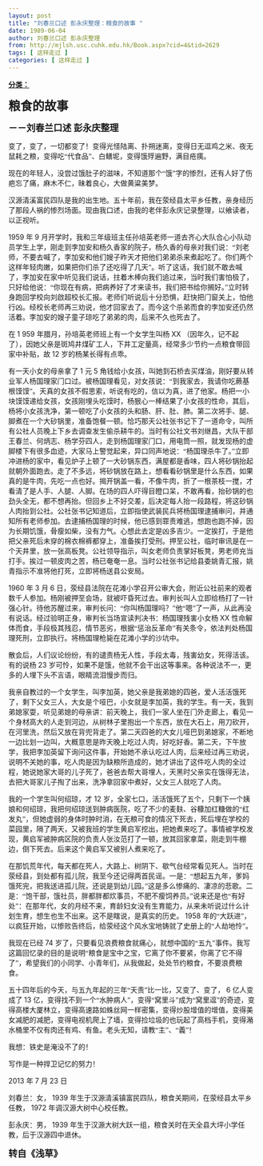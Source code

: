 ```yaml
---
layout: post
title: "刘春兰口述 彭永庆整理：粮食的故事 "
date: 1989-06-04
author: 刘春兰口述 彭永庆整理
from: http://mjlsh.usc.cuhk.edu.hk/Book.aspx?cid=4&tid=2629
tags: [ 这样走过 ]
categories: [ 这样走过 ]
---
```


<div style="margin: 15px 10px 10px 0px;">
 <div>
  <span id="ctl00_ContentPlaceHolder1_chapter1_SubjectLabel" style="font-weight:bold;text-decoration:underline;">
   分类：
  </span>
 </div>
 <!--[if gte mso 9]><xml>
 <o:OfficeDocumentSettings>
  <o:AllowPNG/>
 </o:OfficeDocumentSettings>
</xml><![endif]-->
 <!--[if gte mso 9]><xml>
 <w:WordDocument>
  <w:View>Normal</w:View>
  <w:Zoom>0</w:Zoom>
  <w:TrackMoves/>
  <w:TrackFormatting/>
  <w:PunctuationKerning/>
  <w:ValidateAgainstSchemas/>
  <w:SaveIfXMLInvalid>false</w:SaveIfXMLInvalid>
  <w:IgnoreMixedContent>false</w:IgnoreMixedContent>
  <w:AlwaysShowPlaceholderText>false</w:AlwaysShowPlaceholderText>
  <w:DoNotPromoteQF/>
  <w:LidThemeOther>EN-US</w:LidThemeOther>
  <w:LidThemeAsian>JA</w:LidThemeAsian>
  <w:LidThemeComplexScript>X-NONE</w:LidThemeComplexScript>
  <w:Compatibility>
   <w:BreakWrappedTables/>
   <w:SnapToGridInCell/>
   <w:WrapTextWithPunct/>
   <w:UseAsianBreakRules/>
   <w:DontGrowAutofit/>
   <w:SplitPgBreakAndParaMark/>
   <w:EnableOpenTypeKerning/>
   <w:DontFlipMirrorIndents/>
   <w:OverrideTableStyleHps/>
   <w:UseFELayout/>
  </w:Compatibility>
  <m:mathPr>
   <m:mathFont m:val="Cambria Math"/>
   <m:brkBin m:val="before"/>
   <m:brkBinSub m:val="&#45;-"/>
   <m:smallFrac m:val="off"/>
   <m:dispDef/>
   <m:lMargin m:val="0"/>
   <m:rMargin m:val="0"/>
   <m:defJc m:val="centerGroup"/>
   <m:wrapIndent m:val="1440"/>
   <m:intLim m:val="subSup"/>
   <m:naryLim m:val="undOvr"/>
  </m:mathPr></w:WordDocument>
</xml><![endif]-->
 <!--[if gte mso 9]><xml>
 <w:LatentStyles DefLockedState="false" DefUnhideWhenUsed="true"
  DefSemiHidden="true" DefQFormat="false" DefPriority="99"
  LatentStyleCount="276">
  <w:LsdException Locked="false" Priority="0" SemiHidden="false"
   UnhideWhenUsed="false" QFormat="true" Name="Normal"/>
  <w:LsdException Locked="false" Priority="9" SemiHidden="false"
   UnhideWhenUsed="false" QFormat="true" Name="heading 1"/>
  <w:LsdException Locked="false" Priority="9" QFormat="true" Name="heading 2"/>
  <w:LsdException Locked="false" Priority="9" QFormat="true" Name="heading 3"/>
  <w:LsdException Locked="false" Priority="9" QFormat="true" Name="heading 4"/>
  <w:LsdException Locked="false" Priority="9" QFormat="true" Name="heading 5"/>
  <w:LsdException Locked="false" Priority="9" QFormat="true" Name="heading 6"/>
  <w:LsdException Locked="false" Priority="9" QFormat="true" Name="heading 7"/>
  <w:LsdException Locked="false" Priority="9" QFormat="true" Name="heading 8"/>
  <w:LsdException Locked="false" Priority="9" QFormat="true" Name="heading 9"/>
  <w:LsdException Locked="false" Priority="39" Name="toc 1"/>
  <w:LsdException Locked="false" Priority="39" Name="toc 2"/>
  <w:LsdException Locked="false" Priority="39" Name="toc 3"/>
  <w:LsdException Locked="false" Priority="39" Name="toc 4"/>
  <w:LsdException Locked="false" Priority="39" Name="toc 5"/>
  <w:LsdException Locked="false" Priority="39" Name="toc 6"/>
  <w:LsdException Locked="false" Priority="39" Name="toc 7"/>
  <w:LsdException Locked="false" Priority="39" Name="toc 8"/>
  <w:LsdException Locked="false" Priority="39" Name="toc 9"/>
  <w:LsdException Locked="false" Priority="35" QFormat="true" Name="caption"/>
  <w:LsdException Locked="false" Priority="10" SemiHidden="false"
   UnhideWhenUsed="false" QFormat="true" Name="Title"/>
  <w:LsdException Locked="false" Priority="0" Name="Default Paragraph Font"/>
  <w:LsdException Locked="false" Priority="11" SemiHidden="false"
   UnhideWhenUsed="false" QFormat="true" Name="Subtitle"/>
  <w:LsdException Locked="false" Priority="22" SemiHidden="false"
   UnhideWhenUsed="false" QFormat="true" Name="Strong"/>
  <w:LsdException Locked="false" Priority="20" SemiHidden="false"
   UnhideWhenUsed="false" QFormat="true" Name="Emphasis"/>
  <w:LsdException Locked="false" Priority="59" SemiHidden="false"
   UnhideWhenUsed="false" Name="Table Grid"/>
  <w:LsdException Locked="false" UnhideWhenUsed="false" Name="Placeholder Text"/>
  <w:LsdException Locked="false" Priority="1" SemiHidden="false"
   UnhideWhenUsed="false" QFormat="true" Name="No Spacing"/>
  <w:LsdException Locked="false" Priority="60" SemiHidden="false"
   UnhideWhenUsed="false" Name="Light Shading"/>
  <w:LsdException Locked="false" Priority="61" SemiHidden="false"
   UnhideWhenUsed="false" Name="Light List"/>
  <w:LsdException Locked="false" Priority="62" SemiHidden="false"
   UnhideWhenUsed="false" Name="Light Grid"/>
  <w:LsdException Locked="false" Priority="63" SemiHidden="false"
   UnhideWhenUsed="false" Name="Medium Shading 1"/>
  <w:LsdException Locked="false" Priority="64" SemiHidden="false"
   UnhideWhenUsed="false" Name="Medium Shading 2"/>
  <w:LsdException Locked="false" Priority="65" SemiHidden="false"
   UnhideWhenUsed="false" Name="Medium List 1"/>
  <w:LsdException Locked="false" Priority="66" SemiHidden="false"
   UnhideWhenUsed="false" Name="Medium List 2"/>
  <w:LsdException Locked="false" Priority="67" SemiHidden="false"
   UnhideWhenUsed="false" Name="Medium Grid 1"/>
  <w:LsdException Locked="false" Priority="68" SemiHidden="false"
   UnhideWhenUsed="false" Name="Medium Grid 2"/>
  <w:LsdException Locked="false" Priority="69" SemiHidden="false"
   UnhideWhenUsed="false" Name="Medium Grid 3"/>
  <w:LsdException Locked="false" Priority="70" SemiHidden="false"
   UnhideWhenUsed="false" Name="Dark List"/>
  <w:LsdException Locked="false" Priority="71" SemiHidden="false"
   UnhideWhenUsed="false" Name="Colorful Shading"/>
  <w:LsdException Locked="false" Priority="72" SemiHidden="false"
   UnhideWhenUsed="false" Name="Colorful List"/>
  <w:LsdException Locked="false" Priority="73" SemiHidden="false"
   UnhideWhenUsed="false" Name="Colorful Grid"/>
  <w:LsdException Locked="false" Priority="60" SemiHidden="false"
   UnhideWhenUsed="false" Name="Light Shading Accent 1"/>
  <w:LsdException Locked="false" Priority="61" SemiHidden="false"
   UnhideWhenUsed="false" Name="Light List Accent 1"/>
  <w:LsdException Locked="false" Priority="62" SemiHidden="false"
   UnhideWhenUsed="false" Name="Light Grid Accent 1"/>
  <w:LsdException Locked="false" Priority="63" SemiHidden="false"
   UnhideWhenUsed="false" Name="Medium Shading 1 Accent 1"/>
  <w:LsdException Locked="false" Priority="64" SemiHidden="false"
   UnhideWhenUsed="false" Name="Medium Shading 2 Accent 1"/>
  <w:LsdException Locked="false" Priority="65" SemiHidden="false"
   UnhideWhenUsed="false" Name="Medium List 1 Accent 1"/>
  <w:LsdException Locked="false" UnhideWhenUsed="false" Name="Revision"/>
  <w:LsdException Locked="false" Priority="34" SemiHidden="false"
   UnhideWhenUsed="false" QFormat="true" Name="List Paragraph"/>
  <w:LsdException Locked="false" Priority="29" SemiHidden="false"
   UnhideWhenUsed="false" QFormat="true" Name="Quote"/>
  <w:LsdException Locked="false" Priority="30" SemiHidden="false"
   UnhideWhenUsed="false" QFormat="true" Name="Intense Quote"/>
  <w:LsdException Locked="false" Priority="66" SemiHidden="false"
   UnhideWhenUsed="false" Name="Medium List 2 Accent 1"/>
  <w:LsdException Locked="false" Priority="67" SemiHidden="false"
   UnhideWhenUsed="false" Name="Medium Grid 1 Accent 1"/>
  <w:LsdException Locked="false" Priority="68" SemiHidden="false"
   UnhideWhenUsed="false" Name="Medium Grid 2 Accent 1"/>
  <w:LsdException Locked="false" Priority="69" SemiHidden="false"
   UnhideWhenUsed="false" Name="Medium Grid 3 Accent 1"/>
  <w:LsdException Locked="false" Priority="70" SemiHidden="false"
   UnhideWhenUsed="false" Name="Dark List Accent 1"/>
  <w:LsdException Locked="false" Priority="71" SemiHidden="false"
   UnhideWhenUsed="false" Name="Colorful Shading Accent 1"/>
  <w:LsdException Locked="false" Priority="72" SemiHidden="false"
   UnhideWhenUsed="false" Name="Colorful List Accent 1"/>
  <w:LsdException Locked="false" Priority="73" SemiHidden="false"
   UnhideWhenUsed="false" Name="Colorful Grid Accent 1"/>
  <w:LsdException Locked="false" Priority="60" SemiHidden="false"
   UnhideWhenUsed="false" Name="Light Shading Accent 2"/>
  <w:LsdException Locked="false" Priority="61" SemiHidden="false"
   UnhideWhenUsed="false" Name="Light List Accent 2"/>
  <w:LsdException Locked="false" Priority="62" SemiHidden="false"
   UnhideWhenUsed="false" Name="Light Grid Accent 2"/>
  <w:LsdException Locked="false" Priority="63" SemiHidden="false"
   UnhideWhenUsed="false" Name="Medium Shading 1 Accent 2"/>
  <w:LsdException Locked="false" Priority="64" SemiHidden="false"
   UnhideWhenUsed="false" Name="Medium Shading 2 Accent 2"/>
  <w:LsdException Locked="false" Priority="65" SemiHidden="false"
   UnhideWhenUsed="false" Name="Medium List 1 Accent 2"/>
  <w:LsdException Locked="false" Priority="66" SemiHidden="false"
   UnhideWhenUsed="false" Name="Medium List 2 Accent 2"/>
  <w:LsdException Locked="false" Priority="67" SemiHidden="false"
   UnhideWhenUsed="false" Name="Medium Grid 1 Accent 2"/>
  <w:LsdException Locked="false" Priority="68" SemiHidden="false"
   UnhideWhenUsed="false" Name="Medium Grid 2 Accent 2"/>
  <w:LsdException Locked="false" Priority="69" SemiHidden="false"
   UnhideWhenUsed="false" Name="Medium Grid 3 Accent 2"/>
  <w:LsdException Locked="false" Priority="70" SemiHidden="false"
   UnhideWhenUsed="false" Name="Dark List Accent 2"/>
  <w:LsdException Locked="false" Priority="71" SemiHidden="false"
   UnhideWhenUsed="false" Name="Colorful Shading Accent 2"/>
  <w:LsdException Locked="false" Priority="72" SemiHidden="false"
   UnhideWhenUsed="false" Name="Colorful List Accent 2"/>
  <w:LsdException Locked="false" Priority="73" SemiHidden="false"
   UnhideWhenUsed="false" Name="Colorful Grid Accent 2"/>
  <w:LsdException Locked="false" Priority="60" SemiHidden="false"
   UnhideWhenUsed="false" Name="Light Shading Accent 3"/>
  <w:LsdException Locked="false" Priority="61" SemiHidden="false"
   UnhideWhenUsed="false" Name="Light List Accent 3"/>
  <w:LsdException Locked="false" Priority="62" SemiHidden="false"
   UnhideWhenUsed="false" Name="Light Grid Accent 3"/>
  <w:LsdException Locked="false" Priority="63" SemiHidden="false"
   UnhideWhenUsed="false" Name="Medium Shading 1 Accent 3"/>
  <w:LsdException Locked="false" Priority="64" SemiHidden="false"
   UnhideWhenUsed="false" Name="Medium Shading 2 Accent 3"/>
  <w:LsdException Locked="false" Priority="65" SemiHidden="false"
   UnhideWhenUsed="false" Name="Medium List 1 Accent 3"/>
  <w:LsdException Locked="false" Priority="66" SemiHidden="false"
   UnhideWhenUsed="false" Name="Medium List 2 Accent 3"/>
  <w:LsdException Locked="false" Priority="67" SemiHidden="false"
   UnhideWhenUsed="false" Name="Medium Grid 1 Accent 3"/>
  <w:LsdException Locked="false" Priority="68" SemiHidden="false"
   UnhideWhenUsed="false" Name="Medium Grid 2 Accent 3"/>
  <w:LsdException Locked="false" Priority="69" SemiHidden="false"
   UnhideWhenUsed="false" Name="Medium Grid 3 Accent 3"/>
  <w:LsdException Locked="false" Priority="70" SemiHidden="false"
   UnhideWhenUsed="false" Name="Dark List Accent 3"/>
  <w:LsdException Locked="false" Priority="71" SemiHidden="false"
   UnhideWhenUsed="false" Name="Colorful Shading Accent 3"/>
  <w:LsdException Locked="false" Priority="72" SemiHidden="false"
   UnhideWhenUsed="false" Name="Colorful List Accent 3"/>
  <w:LsdException Locked="false" Priority="73" SemiHidden="false"
   UnhideWhenUsed="false" Name="Colorful Grid Accent 3"/>
  <w:LsdException Locked="false" Priority="60" SemiHidden="false"
   UnhideWhenUsed="false" Name="Light Shading Accent 4"/>
  <w:LsdException Locked="false" Priority="61" SemiHidden="false"
   UnhideWhenUsed="false" Name="Light List Accent 4"/>
  <w:LsdException Locked="false" Priority="62" SemiHidden="false"
   UnhideWhenUsed="false" Name="Light Grid Accent 4"/>
  <w:LsdException Locked="false" Priority="63" SemiHidden="false"
   UnhideWhenUsed="false" Name="Medium Shading 1 Accent 4"/>
  <w:LsdException Locked="false" Priority="64" SemiHidden="false"
   UnhideWhenUsed="false" Name="Medium Shading 2 Accent 4"/>
  <w:LsdException Locked="false" Priority="65" SemiHidden="false"
   UnhideWhenUsed="false" Name="Medium List 1 Accent 4"/>
  <w:LsdException Locked="false" Priority="66" SemiHidden="false"
   UnhideWhenUsed="false" Name="Medium List 2 Accent 4"/>
  <w:LsdException Locked="false" Priority="67" SemiHidden="false"
   UnhideWhenUsed="false" Name="Medium Grid 1 Accent 4"/>
  <w:LsdException Locked="false" Priority="68" SemiHidden="false"
   UnhideWhenUsed="false" Name="Medium Grid 2 Accent 4"/>
  <w:LsdException Locked="false" Priority="69" SemiHidden="false"
   UnhideWhenUsed="false" Name="Medium Grid 3 Accent 4"/>
  <w:LsdException Locked="false" Priority="70" SemiHidden="false"
   UnhideWhenUsed="false" Name="Dark List Accent 4"/>
  <w:LsdException Locked="false" Priority="71" SemiHidden="false"
   UnhideWhenUsed="false" Name="Colorful Shading Accent 4"/>
  <w:LsdException Locked="false" Priority="72" SemiHidden="false"
   UnhideWhenUsed="false" Name="Colorful List Accent 4"/>
  <w:LsdException Locked="false" Priority="73" SemiHidden="false"
   UnhideWhenUsed="false" Name="Colorful Grid Accent 4"/>
  <w:LsdException Locked="false" Priority="60" SemiHidden="false"
   UnhideWhenUsed="false" Name="Light Shading Accent 5"/>
  <w:LsdException Locked="false" Priority="61" SemiHidden="false"
   UnhideWhenUsed="false" Name="Light List Accent 5"/>
  <w:LsdException Locked="false" Priority="62" SemiHidden="false"
   UnhideWhenUsed="false" Name="Light Grid Accent 5"/>
  <w:LsdException Locked="false" Priority="63" SemiHidden="false"
   UnhideWhenUsed="false" Name="Medium Shading 1 Accent 5"/>
  <w:LsdException Locked="false" Priority="64" SemiHidden="false"
   UnhideWhenUsed="false" Name="Medium Shading 2 Accent 5"/>
  <w:LsdException Locked="false" Priority="65" SemiHidden="false"
   UnhideWhenUsed="false" Name="Medium List 1 Accent 5"/>
  <w:LsdException Locked="false" Priority="66" SemiHidden="false"
   UnhideWhenUsed="false" Name="Medium List 2 Accent 5"/>
  <w:LsdException Locked="false" Priority="67" SemiHidden="false"
   UnhideWhenUsed="false" Name="Medium Grid 1 Accent 5"/>
  <w:LsdException Locked="false" Priority="68" SemiHidden="false"
   UnhideWhenUsed="false" Name="Medium Grid 2 Accent 5"/>
  <w:LsdException Locked="false" Priority="69" SemiHidden="false"
   UnhideWhenUsed="false" Name="Medium Grid 3 Accent 5"/>
  <w:LsdException Locked="false" Priority="70" SemiHidden="false"
   UnhideWhenUsed="false" Name="Dark List Accent 5"/>
  <w:LsdException Locked="false" Priority="71" SemiHidden="false"
   UnhideWhenUsed="false" Name="Colorful Shading Accent 5"/>
  <w:LsdException Locked="false" Priority="72" SemiHidden="false"
   UnhideWhenUsed="false" Name="Colorful List Accent 5"/>
  <w:LsdException Locked="false" Priority="73" SemiHidden="false"
   UnhideWhenUsed="false" Name="Colorful Grid Accent 5"/>
  <w:LsdException Locked="false" Priority="60" SemiHidden="false"
   UnhideWhenUsed="false" Name="Light Shading Accent 6"/>
  <w:LsdException Locked="false" Priority="61" SemiHidden="false"
   UnhideWhenUsed="false" Name="Light List Accent 6"/>
  <w:LsdException Locked="false" Priority="62" SemiHidden="false"
   UnhideWhenUsed="false" Name="Light Grid Accent 6"/>
  <w:LsdException Locked="false" Priority="63" SemiHidden="false"
   UnhideWhenUsed="false" Name="Medium Shading 1 Accent 6"/>
  <w:LsdException Locked="false" Priority="64" SemiHidden="false"
   UnhideWhenUsed="false" Name="Medium Shading 2 Accent 6"/>
  <w:LsdException Locked="false" Priority="65" SemiHidden="false"
   UnhideWhenUsed="false" Name="Medium List 1 Accent 6"/>
  <w:LsdException Locked="false" Priority="66" SemiHidden="false"
   UnhideWhenUsed="false" Name="Medium List 2 Accent 6"/>
  <w:LsdException Locked="false" Priority="67" SemiHidden="false"
   UnhideWhenUsed="false" Name="Medium Grid 1 Accent 6"/>
  <w:LsdException Locked="false" Priority="68" SemiHidden="false"
   UnhideWhenUsed="false" Name="Medium Grid 2 Accent 6"/>
  <w:LsdException Locked="false" Priority="69" SemiHidden="false"
   UnhideWhenUsed="false" Name="Medium Grid 3 Accent 6"/>
  <w:LsdException Locked="false" Priority="70" SemiHidden="false"
   UnhideWhenUsed="false" Name="Dark List Accent 6"/>
  <w:LsdException Locked="false" Priority="71" SemiHidden="false"
   UnhideWhenUsed="false" Name="Colorful Shading Accent 6"/>
  <w:LsdException Locked="false" Priority="72" SemiHidden="false"
   UnhideWhenUsed="false" Name="Colorful List Accent 6"/>
  <w:LsdException Locked="false" Priority="73" SemiHidden="false"
   UnhideWhenUsed="false" Name="Colorful Grid Accent 6"/>
  <w:LsdException Locked="false" Priority="19" SemiHidden="false"
   UnhideWhenUsed="false" QFormat="true" Name="Subtle Emphasis"/>
  <w:LsdException Locked="false" Priority="21" SemiHidden="false"
   UnhideWhenUsed="false" QFormat="true" Name="Intense Emphasis"/>
  <w:LsdException Locked="false" Priority="31" SemiHidden="false"
   UnhideWhenUsed="false" QFormat="true" Name="Subtle Reference"/>
  <w:LsdException Locked="false" Priority="32" SemiHidden="false"
   UnhideWhenUsed="false" QFormat="true" Name="Intense Reference"/>
  <w:LsdException Locked="false" Priority="33" SemiHidden="false"
   UnhideWhenUsed="false" QFormat="true" Name="Book Title"/>
  <w:LsdException Locked="false" Priority="37" Name="Bibliography"/>
  <w:LsdException Locked="false" Priority="39" QFormat="true" Name="TOC Heading"/>
 </w:LatentStyles>
</xml><![endif]-->
 <!--[if gte mso 10]>
<style>
 /* Style Definitions */
table.MsoNormalTable
	{mso-style-name:"Table Normal";
	mso-tstyle-rowband-size:0;
	mso-tstyle-colband-size:0;
	mso-style-noshow:yes;
	mso-style-priority:99;
	mso-style-parent:"";
	mso-padding-alt:0in 5.4pt 0in 5.4pt;
	mso-para-margin:0in;
	mso-para-margin-bottom:.0001pt;
	mso-pagination:widow-orphan;
	font-size:10.0pt;
	font-family:"Times New Roman";}
</style>
<![endif]-->
 <!--StartFragment-->
 <p class="MsoNormal">
  <o:p>
   <b>
    <font size="4">
    </font>
   </b>
  </o:p>
 </p>
 <p class="MsoNormal">
  <b>
   <span lang="ZH-CN" style="font-family: 宋体;">
    <font size="5">
     粮食的故事
    </font>
   </span>
   <font size="4">
    <o:p>
    </o:p>
   </font>
  </b>
 </p>
 <p class="MsoNormal">
  <b>
   <font size="4">
    <span lang="ZH-CN" style='font-family:宋体;mso-ascii-font-family:
"Times New Roman"'>
     －－刘春兰口述
    </span>
    <span lang="ZH-CN">
    </span>
    <span lang="ZH-CN" style='font-family:宋体;mso-ascii-font-family:"Times New Roman"'>
     彭永庆整理
    </span>
    <o:p>
    </o:p>
   </font>
  </b>
 </p>
 <p class="MsoNormal">
  <o:p>
  </o:p>
 </p>
 <p class="MsoNormal">
  <span lang="ZH-CN" style='font-family:宋体;mso-ascii-font-family:
"Times New Roman"'>
   变了，变了，一切都变了！变得光怪陆离、扑朔迷离，变得日无逗鸡之米、夜无鼠耗之粮，变得吃“代食品”、白鳝坭，变得饿殍遍野，满目疮痍。
  </span>
  <o:p>
  </o:p>
 </p>
 <p class="MsoNormal">
  <span lang="ZH-CN" style='font-family:宋体;mso-ascii-font-family:
"Times New Roman"'>
   现在的年轻人，没尝过饿肚子的滋味，不知道那个“饿”字的惨烈，还有人好了伤疤忘了痛，麻木不仁，昧着良心，大做黄粱美梦。
  </span>
  <o:p>
  </o:p>
 </p>
 <p class="MsoNormal">
  <span lang="ZH-CN" style='font-family:宋体;mso-ascii-font-family:
"Times New Roman"'>
   汉源清溪富民四队是我的出生地。五十年前，我在荥经县太平乡任教，亲身经历了那段人祸的惨烈场面。现由我口述，由我的老伴彭永庆记录整理，以飨读者，以正视听。
  </span>
  <o:p>
  </o:p>
 </p>
 <p class="MsoNormal">
  1959
  <span lang="ZH-CN" style='font-family:宋体;mso-ascii-font-family:
"Times New Roman"'>
   年
  </span>
  9
  <span lang="ZH-CN" style='font-family:宋体;mso-ascii-font-family:
"Times New Roman"'>
   月开学时，我和三年级班主任孙培英老师一道去齐心大队合心小队动员学生上学，刚走到李加安和杨久香家的院子，杨久香的母亲对我们说：“刘老师，不要去喊了，李加安和他们嫂子昨天才把他们弟弟杀来煮起吃了。你们两个这样年轻肉嫩，如果把你们杀了还吃得了几天”。听了这话，我们就不敢去喊了，李加安在家中听见我们说话，拄着木棒向我们追过来，当时我们害怕极了，只好给他说：“你现在有病，把病养好了才来读书，我们把书给你搁好。”立时转身跑回学校向刘啟超校长汇报。老师们听说后十分恐惧，赶快把门窗关上，怕他行凶。经校长老师再三劝说，他才回家去了。而今这个杀弟而食的李加安还仍然活着。李加安的嫂子童子琼吃了弟弟的肉，后来不久也死去了。
  </span>
  <o:p>
  </o:p>
 </p>
 <p class="MsoNormal">
  <span lang="ZH-CN" style='font-family:宋体;mso-ascii-font-family:
"Times New Roman"'>
   在
  </span>
  1 959
  <span lang="ZH-CN" style='font-family:宋体;
mso-ascii-font-family:"Times New Roman"'>
   年腊月，孙培英老师班上有一个女学生叫杨
  </span>
  XX
  <span lang="ZH-CN" style='font-family:宋体;mso-ascii-font-family:"Times New Roman"'>
   （因年久，记不起了），因她父亲是斑鸠井煤矿工人，下井工定量高，经常多少节约一点粮食带回家中补贴，故
  </span>
  12
  <span lang="ZH-CN" style='font-family:宋体;mso-ascii-font-family:"Times New Roman"'>
   岁的杨某长得有点乖。
  </span>
  <o:p>
  </o:p>
 </p>
 <p class="MsoNormal">
  <span lang="ZH-CN" style='font-family:宋体;mso-ascii-font-family:
"Times New Roman"'>
   有一天小女的母亲拿了
  </span>
  1
  <span lang="ZH-CN" style='font-family:宋体;
mso-ascii-font-family:"Times New Roman"'>
   元
  </span>
  5
  <span lang="ZH-CN" style='font-family:宋体;mso-ascii-font-family:"Times New Roman"'>
   角钱给小女孩，叫她到石桥去买煤油，刚好要从转业军人杨国理家门口过。被杨国理看见，对女孩说：“到我家去，我请你吃蕨基根馍馍”。天真的女孩不假思索，听说有吃的，信以为真，进了他家。杨把一小块馍馍递给女孩，女孩刚埋头吃馍时，杨狠心一棒结果了小女孩的性命，其后，杨将小女孩洗净，第一顿吃了小女孩的头和肠、肝、肚、肺。第二次将手、腿、脚煮在一个大砂锅里，准备饱餐一顿。恰巧那天公社张书记下了一道命令，叫所有公社人员晚上下乡去调查发生偷杀耕牛的。当时有公社文书刘继昌，大队干部王春兰、何炳志、杨学芬四人，走到杨国理家门口，用电筒一照，就发现杨的虚脚楼下有很多血迹，大家马上警觉起来，异口同声地说：“杨国理杀牛了。”立即冲进杨的家中，看见炉子上顿了一大砂锅东西，满屋都是香味，四人将砂锅抬起就朝外面跑去。走了不多远，将砂锅放在路上，想看看砂锅里是什么东西，如果真的是牛肉，先吃一点也好。揭开锅盖一看，不像牛肉，折了一根茶枝一搅，才看清了是人手、人腿、人脚。在场的四人吓得目瞪口呆，不敢再看，抬砂锅的也劲头全无，都不想再抬。但回乡上不好交差，后决定每人抬一段路程，将这砂锅人肉抬到公社。公社张书记知道后，立即指使武装民兵将杨国理逮捕审问，并通知所有老师参加。去逮捕杨国理的时候，他已感到罪责难逃，想跑也跑不掉，因为长期饥饿，骨瘦如柴，没有力气。心想此去定是凶多吉少。一定挨打，于是他把父亲死后未穿的棉衣棉裤都穿上，准备挨打受刑。押至公社，临时审讯是在一个天井里，放一张高板凳。公社领导指示，叫女老师负责掌好板凳，男老师充当打手。挨过一顿皮肉之苦，杨已奄奄一息。当时公社张书记给县委姚青汇报，姚青指示不准将他打死，立即将杨送县公安局。
  </span>
  <o:p>
  </o:p>
 </p>
 <p class="MsoNormal">
  1960
  <span lang="ZH-CN" style='font-family:宋体;mso-ascii-font-family:
"Times New Roman"'>
   年
  </span>
  3
  <span lang="ZH-CN" style='font-family:宋体;mso-ascii-font-family:
"Times New Roman"'>
   月
  </span>
  6
  <span lang="ZH-CN" style='font-family:宋体;mso-ascii-font-family:
"Times New Roman"'>
   日，荥经县法院在花滩小学召开公审大会，附近公社前来的观者数千人参加。杨刚被押至会场，就被吓昏死过去。审判长叫人立即给杨打了一针强心针。待他苏醒过来，审判长问：“你叫杨国理吗？”他“嗯”了一声，从此再没有说话。经过验明正身，审判长当场宣读判决书：杨国理残害小女杨
  </span>
  XX
  <span lang="ZH-CN" style='font-family:宋体;mso-ascii-font-family:"Times New Roman"'>
   性命解体而食，手段极其残忍，情节恶劣，根据“惩治反革命”有关条令，依法判处杨国理死刑，立即执行。将杨国理枪毙在花滩小学的沙坑中。
  </span>
  <o:p>
  </o:p>
 </p>
 <p class="MsoNormal">
  <span lang="ZH-CN" style='font-family:宋体;mso-ascii-font-family:
"Times New Roman"'>
   散会后，人们议论纷纷，有的谴责杨无人性，手段太毒，残害幼女，死得活该。有的说杨
  </span>
  23
  <span lang="ZH-CN" style='font-family:宋体;mso-ascii-font-family:"Times New Roman"'>
   岁可怜，如果不是饿，他就不会干出这等事来。各种说法不一，更多的人埋下头不言语，眼睛流泪慢步而归。
  </span>
  <o:p>
  </o:p>
 </p>
 <p class="MsoNormal">
  <span lang="ZH-CN" style='font-family:宋体;mso-ascii-font-family:
"Times New Roman"'>
   我亲自教过的一个女学生，叫李加英，她父亲是我弟媳的四爸，爱人活活饿死了，剩下父女三人，大女是个哑巴，小女就是李加英，我的学生。有一天，我到弟媳家耍，听见弟媳的母亲讲：前天晚上，我们一家人坐在门外走廊上，看见一个身材高大的人走到河边，从树林子里抱出一个东西，放在大石上，用刀砍开，在河里洗，然后又放在背兜背走了。第二天四爸的大女儿哑巴到弟媳家，不断地一边比划一边叫，大概意思是昨天晚上吃过人肉，好吃好香。第二天，下午放学，我把李加英留下询问这件事，开始她不承认吃过人肉，后来经过再三劝说，说明不关她的事，吃人肉是因为缺粮所造成的，她才讲出了这件吃人肉的全过程，她说她家大哥的儿子死了，爸爸去帮大哥埋人，天黑时父亲实在饿得无法，去把大哥家儿子掏了出来，洗净拿回家中煮好，父女三人就吃了人肉。
  </span>
  <o:p>
  </o:p>
 </p>
 <p class="MsoNormal">
  <span lang="ZH-CN" style='font-family:宋体;mso-ascii-font-family:
"Times New Roman"'>
   我的一个学生叫何绍琼，才
  </span>
  12
  <span lang="ZH-CN" style='font-family:
宋体;mso-ascii-font-family:"Times New Roman"'>
   岁，全家七口，活活饿死了五个，只剩下一个姨娘和何绍琼，我把何绍琼送到肿病医院，吃了不少的麦麸、谷糠加红糖做的“红发丸”，但她虚弱的身体时肿时消，在无粮可食的情况下死去，死后埋在学校的菜园里，隔了两天，又被我班的学生黄启军挖出，把她煮来吃了。事情被学校发现，黄启军被肿病区院的负责人张汝范打了一顿，放其回家拿菜，刚走到牛棚边，倒下死去。后来这个黄启军又被别人煮来吃了。
  </span>
  <o:p>
  </o:p>
 </p>
 <p class="MsoNormal">
  <span lang="ZH-CN" style='font-family:宋体;mso-ascii-font-family:
"Times New Roman"'>
   在那饥荒年代，每天都在死人，大路上、树阴下、歇气台经常看见死人。当时在荥经县，到处都有孤儿院，我至今还记得两首民谣。一是：“想起五九年，爹妈饿死完，把我送进孤儿院，还说是到幼儿园。”这是多么惨痛的、凄凉的悲歌。二是：“饱干部，饿社员，胖都胖都炊事员，不肥不瘦饲养员。”说来还是也“有好处”：在那年代，女的月经不来，育龄妇女没有生育能力，从来未听说过什么计划生育，想生也生不出来。这不是瞎说，是真实的历史。
  </span>
  1958
  <span lang="ZH-CN" style='font-family:宋体;mso-ascii-font-family:"Times New Roman"'>
   年的“大跃进”，以疯狂开始，以惨败告终后，给荥经这个风水宝地铸就了史册上的“人劫地怜”。
  </span>
  <o:p>
  </o:p>
 </p>
 <p class="MsoNormal">
  <span lang="ZH-CN" style='font-family:宋体;mso-ascii-font-family:
"Times New Roman"'>
   我现在已经
  </span>
  74
  <span lang="ZH-CN" style='font-family:宋体;
mso-ascii-font-family:"Times New Roman"'>
   岁了，只要看见浪费粮食就痛心，就想中国的“五九”事件。我写这篇回忆录的目的是说明“粮食是宝中之宝，它离了你不要紧，你离了它不得了”，希望我们的小同学、小青年们，从我做起，处处节约粮食，不要浪费粮食。
  </span>
  <o:p>
  </o:p>
 </p>
 <p class="MsoNormal">
  <span lang="ZH-CN" style='font-family:宋体;mso-ascii-font-family:
"Times New Roman"'>
   五十四年后的今天，与五九年起的三年“天责”比一比，又变了、变了，
  </span>
  6
  <span lang="ZH-CN" style='font-family:宋体;mso-ascii-font-family:"Times New Roman"'>
   亿人变成了
  </span>
  13
  <span lang="ZH-CN" style='font-family:宋体;mso-ascii-font-family:"Times New Roman"'>
   亿，变得找不到一个“水肿病人”，变得“窝里斗”成为“窝里逗”的奇迹，变得高楼大厦林立，变得高速路如蛛丝网一样密集，变得炒股增值的增值，变得美女减肥的减肥，变得电视机爬上了墙，变得捡垃圾的也玩起了高档手机，变得潲水桶里不仅有肉还有鸡、有鱼。老头无知，请教“主”、“義”！
  </span>
  <o:p>
  </o:p>
 </p>
 <p class="MsoNormal">
  <span lang="ZH-CN" style='font-family:宋体;mso-ascii-font-family:
"Times New Roman"'>
   我想：铁史是淹没不了的！
  </span>
  <o:p>
  </o:p>
 </p>
 <p class="MsoNormal">
  <span lang="ZH-CN" style='font-family:宋体;mso-ascii-font-family:
"Times New Roman"'>
   写作是一种捍卫记忆的努力！
  </span>
  <o:p>
  </o:p>
 </p>
 <p class="MsoNormal">
  2013
  <span lang="ZH-CN" style='font-family:宋体;mso-ascii-font-family:
"Times New Roman"'>
   年
  </span>
  7
  <span lang="ZH-CN" style='font-family:宋体;mso-ascii-font-family:
"Times New Roman"'>
   月
  </span>
  23
  <span lang="ZH-CN" style='font-family:宋体;mso-ascii-font-family:
"Times New Roman"'>
   日
  </span>
  <o:p>
  </o:p>
 </p>
 <p class="MsoNormal">
  <o:p>
  </o:p>
 </p>
 <p class="MsoNormal">
  <span lang="ZH-CN" style='font-family:宋体;mso-ascii-font-family:
"Times New Roman"'>
   刘春兰：女，
  </span>
  1939
  <span lang="ZH-CN" style='font-family:宋体;
mso-ascii-font-family:"Times New Roman"'>
   年生于汉源清溪镇富民四队，粮食关期间，在荥经县太平乡任教，
  </span>
  1972
  <span lang="ZH-CN" style='font-family:宋体;mso-ascii-font-family:"Times New Roman"'>
   年调汉源大树中心校任教。
  </span>
  <o:p>
  </o:p>
 </p>
 <p class="MsoNormal">
  <span lang="ZH-CN" style='font-family:宋体;mso-ascii-font-family:
"Times New Roman"'>
   彭永庆：男，
  </span>
  1939
  <span lang="ZH-CN" style='font-family:宋体;
mso-ascii-font-family:"Times New Roman"'>
   年生于汉源大树大跃一组，粮食关时在天全县大坪小学任教，后于汉源四中退休。
  </span>
  <o:p>
  </o:p>
 </p>
 <p class="MsoNormal">
  <o:p>
  </o:p>
 </p>
 <p class="MsoNormal">
  <span lang="ZH-CN" style='font-family:宋体;mso-ascii-font-family:
"Times New Roman"'>
   <b>
    <font size="4">
     转自《浅草》
    </font>
   </b>
  </span>
  <o:p>
  </o:p>
 </p>
 <!--EndFragment-->
</div>


